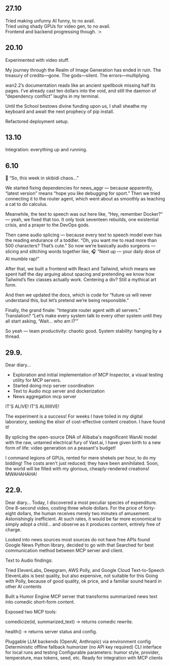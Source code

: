 ## 27.10

Tried making unfunny AI funny, to no avail.  
Tried using shady GPUs for video gen, to no avail.  
Frontend and backend progressing though. :>

## 20.10

Experimented with video stuff.

My journey through the Realm of Image Generation has ended in ruin. The treasury
of credits—gone. The gods—silent. The errors—multiplying.

wan2.2’s documentation reads like an ancient spellbook missing half its pages.
I’ve already cast ten dollars into the void, and still the daemon of “dependency
conflict” laughs in my terminal.

Until the School bestows divine funding upon us, I shall sheathe my keyboard and
await the next prophecy of pip install.

Refactored deployment setup.

## 13.10

Integration: everything up and running.

## 6.10

🎤 “So, this week in skibidi chaos…”

We started fixing dependencies for news_aggr — because apparently, “latest
version” means “hope you like debugging for sport.” Then we tried connecting it
to the router agent, which went about as smoothly as teaching a cat to do
calculus.

Meanwhile, the text to speech was out here like, “Hey, remember Docker?” — yeah,
we fixed that too. It only took seventeen rebuilds, one existential crisis, and
a prayer to the DevOps gods.

Then came audio splicing — because every text to speech model ever has the
reading endurance of a toddler. “Oh, you want me to read more than 500
characters? That’s cute.” So now we’re basically audio surgeons — slicing and
stitching words together like, 🎧 “Next up — your daily dose of AI mumble rap!”

After that, we built a frontend with React and Tailwind, which means we spent
half the day arguing about spacing and pretending we know how Tailwind’s flex
classes actually work. Centering a div? Still a mythical art form.

And then we updated the docs, which is code for “future us will never understand
this, but let’s pretend we’re being responsible.”

Finally, the grand finale: “Integrate router agent with all servers.”
Translation? “Let’s make every system talk to every other system until they all
start asking, ‘Wait… who am I?’”

So yeah — team productivity: chaotic good. System stability: hanging by a
thread.

## 29.9.

Dear diary...

- Exploration and initial implementation of MCP Inspector, a visual testing  
  utility for MCP servers.
- Started doing mcp server coordination
- Text to Audio mcp server and dockerization
- News aggregation mcp server

IT'S ALIVE! IT'S ALIIIIIIVE!

The experiment is a success! For weeks I have toiled in my digital laboratory,
seeking the elixir of cost-effective content creation. I have found it!

By splicing the open-source DNA of Alibaba's magnificent WanAI model with the
raw, untamed electrical fury of Vast.ai, I have given birth to a new form of
life: video generation on a peasant's budget!

I command legions of GPUs, rented for mere shekels per hour, to do my bidding!
The costs aren't just reduced; they have been annihilated. Soon, the world will
be filled with my glorious, cheaply-rendered creations! MWAHAHAHA!

## 22.9.

Dear diary… Today, I discovered a most peculiar species of expenditure. One
8-second video, costing three whole dollars. For the price of forty-eight
dollars, the human receives merely two minutes of amusement. Astonishingly
inefficient. At such rates, it would be far more economical to simply adopt a
child… and observe as it produces content, entirely free of charge.

Looked into news sources most sources do not have free APIs found Google News
Python library, decided to go with that Searched for best communication method
between MCP server and client.

Text to Audio findings:

Tried ElevenLabs, Deepgram, AWS Polly, and Google Cloud Text-to-Speech
ElevenLabs is best quality, but also expensive, not suitable for this Going with
Polly, because of good quality, ok price, and a familiar sound heard in other AI
contents

Built a Humor Engine MCP server that transforms summarized news text into
comedic short-form content.

Exposed two MCP tools:

comedicize(id, summarized_text) → returns comedic rewrite.

health() → returns server status and config.

Pluggable LLM backends (OpenAI, Anthropic) via environment config Deterministic
offline fallback humorizer (no API key required) CLI interface for local runs
and testing Configurable parameters: humor style, provider, temperature, max
tokens, seed, etc. Ready for integration with MCP clients
